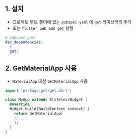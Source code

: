 ## 1. 설치

- 프로젝트 루트 폴더에 있는 `pubspec.yaml` 에 `get` 라이브러리 추가
- 또는 `flutter pub add get` 실행

```yaml
# pubspec.yaml
dev_dependencies:
  # ...
  get:
```

## 2. GetMaterialApp 사용

- `MaterialApp` 대신 `GetMaterialApp` 사용

```dart
import 'package:get/get.dart';

class MyApp extends StatelessWidget {
  @override
  Widget build(BuildContext context) {
    return GetMaterialApp(
    // ...
    );
  }
}
```
